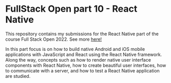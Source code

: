 # FullStack Open part 10 - React Native

This repository contains my submissions for the React Native part of the course Full Stack Open 2022. See more [here!](https://fullstackopen.com/en/part10)

In this part focus is on how to build native Android and iOS mobile applications with JavaScript and React using the React Native framework. Along the way, concepts such as how to render native user interface components with React Native, how to create beautiful user interfaces, how to communicate with a server, and how to test a React Native application are studied.
